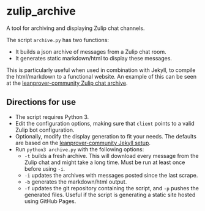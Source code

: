 # zulip_archive
A tool for archiving and displaying Zulip chat channels.

The script `archive.py` has two functions:
* It builds a json archive of messages from a Zulip chat room.
* It generates static markdown/html to display these messages.

This is particularly useful when used in combination with Jekyll, to compile the html/markdown to a functional website. An example of this can be seen at the [leanprover-community Zulip chat archive](https://leanprover-community.github.io/archive/).

## Directions for use

* The script requires Python 3.
* Edit the configuration options, making sure that `client` points to a valid Zulip bot configuration.
* Optionally, modify the display generation to fit your needs. The defaults are based on the [leanprover-community Jekyll setup](https://github.com/leanprover-community/leanprover-community.github.io).
* Run `python3 archive.py` with the following options:
  * `-t` builds a fresh archive. This will download every message from the Zulip chat and might take a long time. Must be run at least once before using `-i`.
  * `-i` updates the archives with messages posted since the last scrape.
  * `-b` generates the markdown/html output.
  * `-f` updates the git repository containing the script, and `-p` pushes the generated files. Useful if the script is generating a static site hosted using GitHub Pages.